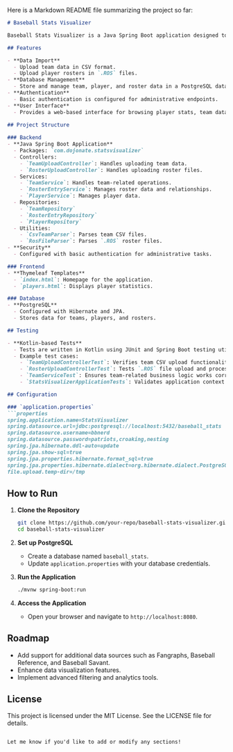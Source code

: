 Here is a Markdown README file summarizing the project so far:

```markdown
# Baseball Stats Visualizer

Baseball Stats Visualizer is a Java Spring Boot application designed to manage, visualize, and analyze baseball statistics. This project uses real-world data from Retrosheet and stores it in a PostgreSQL database. The application allows the maintainer to upload team and roster data for further processing and analysis.

## Features

- **Data Import**
  - Upload team data in CSV format.
  - Upload player rosters in `.ROS` files.
- **Database Management**
  - Store and manage team, player, and roster data in a PostgreSQL database.
- **Authentication**
  - Basic authentication is configured for administrative endpoints.
- **User Interface**
  - Provides a web-based interface for browsing player stats, team data, and rosters.
  
## Project Structure

### Backend
- **Java Spring Boot Application**
  - Packages: `com.dojonate.statsvisualizer`
  - Controllers:
    - `TeamUploadController`: Handles uploading team data.
    - `RosterUploadController`: Handles uploading roster files.
  - Services:
    - `TeamService`: Handles team-related operations.
    - `RosterEntryService`: Manages roster data and relationships.
    - `PlayerService`: Manages player data.
  - Repositories:
    - `TeamRepository`
    - `RosterEntryRepository`
    - `PlayerRepository`
  - Utilities:
    - `CsvTeamParser`: Parses team CSV files.
    - `RosFileParser`: Parses `.ROS` roster files.
- **Security**
  - Configured with basic authentication for administrative tasks.

### Frontend
- **Thymeleaf Templates**
  - `index.html`: Homepage for the application.
  - `players.html`: Displays player statistics.

### Database
- **PostgreSQL**
  - Configured with Hibernate and JPA.
  - Stores data for teams, players, and rosters.

## Testing

- **Kotlin-based Tests**
  - Tests are written in Kotlin using JUnit and Spring Boot testing utilities.
  - Example test cases:
    - `TeamUploadControllerTest`: Verifies team CSV upload functionality.
    - `RosterUploadControllerTest`: Tests `.ROS` file upload and processing.
    - `TeamServiceTest`: Ensures team-related business logic works correctly.
    - `StatsVisualizerApplicationTests`: Validates application context loading.

## Configuration

### `application.properties`
```properties
spring.application.name=StatsVisualizer
spring.datasource.url=jdbc:postgresql://localhost:5432/baseball_stats
spring.datasource.username=bbnerd
spring.datasource.password=patriots,croaking,nesting
spring.jpa.hibernate.ddl-auto=update
spring.jpa.show-sql=true
spring.jpa.properties.hibernate.format_sql=true
spring.jpa.properties.hibernate.dialect=org.hibernate.dialect.PostgreSQLDialect
file.upload.temp-dir=/tmp
```

## How to Run

1. **Clone the Repository**
   ```bash
   git clone https://github.com/your-repo/baseball-stats-visualizer.git
   cd baseball-stats-visualizer
   ```

2. **Set up PostgreSQL**
   - Create a database named `baseball_stats`.
   - Update `application.properties` with your database credentials.

3. **Run the Application**
   ```bash
   ./mvnw spring-boot:run
   ```

4. **Access the Application**
   - Open your browser and navigate to `http://localhost:8080`.

## Roadmap

- Add support for additional data sources such as Fangraphs, Baseball Reference, and Baseball Savant.
- Enhance data visualization features.
- Implement advanced filtering and analytics tools.

## License

This project is licensed under the MIT License. See the LICENSE file for details.
```

Let me know if you'd like to add or modify any sections!
